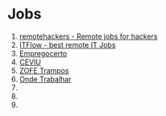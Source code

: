 # Jobs

1. [remotehackers - Remote jobs for hackers](http://remotehackers.com/)
1. [ITFlow - best remote IT Jobs](http://itflow.biz/)
1. [Empregocerto](http://empregocerto.uol.com.br/)
1. [CEVIU](http://www.ceviu.com.br/)
1. [ZOFE Trampos](http://zofe.com.br/trampos/)
1. [Onde Trabalhar](http://www.ondetrabalhar.com/)
1. []()
1. []()
1. []()